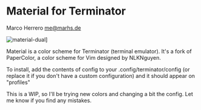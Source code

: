 Material for Terminator
=======================
Marco Herrero <me@marhs.de>

![material-dual](https://raw.githubusercontent.com/marhs/material-terminator/master/img/mux.png)]

Material is a color scheme for Terminator (terminal emulator). It's a fork of PaperColor, a color scheme for Vim designed by NLKNguyen.

To install, add the contents of config to your .config/terminator/config (or replace it if you don't have a custom configuration) and it should appear on "profiles"

This is a WIP, so I'll be trying new colors and changing a bit the config. Let me know if you find any mistakes.
